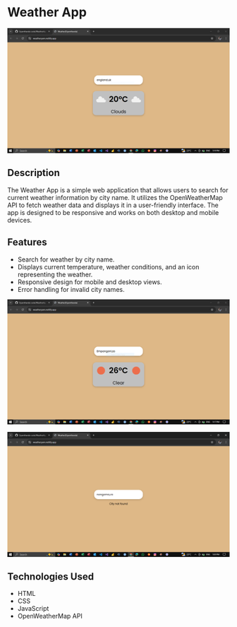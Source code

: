 # Weather App
![Weather Screenshot](Cloudy.PNG)

## Description

The Weather App is a simple web application that allows users to search for current weather information by city name. It utilizes the OpenWeatherMap API to fetch weather data and displays it in a user-friendly interface. The app is designed to be responsive and works on both desktop and mobile devices.

## Features

- Search for weather by city name.
- Displays current temperature, weather conditions, and an icon representing the weather.
- Responsive design for mobile and desktop views.
- Error handling for invalid city names.

![Weather Screenshot](Clear.PNG)

![Weather Screenshot](Not%20Found.PNG)
## Technologies Used

- HTML
- CSS
- JavaScript
- OpenWeatherMap API
